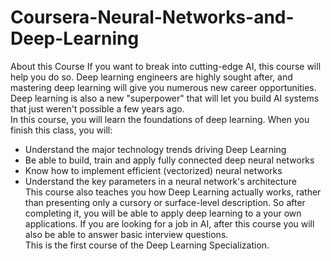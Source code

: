 # Coursera-Neural-Networks-and-Deep-Learning
About this Course If you want to break into cutting-edge AI, this course will help you do so. Deep learning engineers are highly sought after, and mastering deep learning will give you numerous new career opportunities. Deep learning is also a new "superpower" that will let you build AI systems that just weren't possible a few years ago.   
In this course, you will learn the foundations of deep learning. When you finish this class, you will: 
- Understand the major technology trends driving Deep Learning 
- Be able to build, train and apply fully connected deep neural networks  
- Know how to implement efficient (vectorized) neural networks  
- Understand the key parameters in a neural network's architecture   
This course also teaches you how Deep Learning actually works, rather than presenting only a cursory or surface-level description. So after completing it, you will be able to apply deep learning to a your own applications. If you are looking for a job in AI, after this course you will also be able to answer basic interview questions.  
This is the first course of the Deep Learning Specialization.
